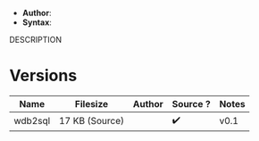 - **Author**:
- **Syntax**:

DESCRIPTION

# Versions

| Name    | Filesize       | Author | Source ? | Notes |
| ------- | -------------- | ------ | -------- | ----- |
| wdb2sql | 17 KB (Source) |        | ✔️       | v0.1      |
